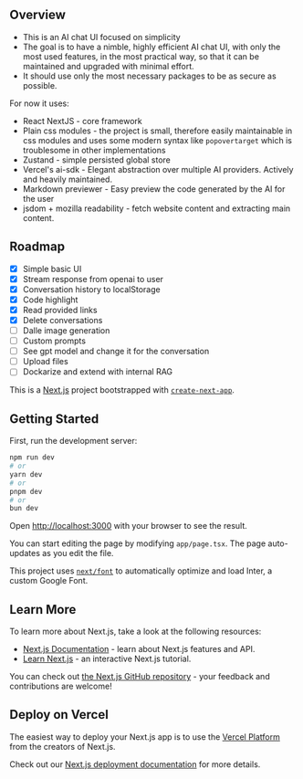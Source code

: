 ## Overview

- This is an AI chat UI focused on simplicity
- The goal is to have a nimble, highly efficient AI chat UI, with only the most used features, in the most practical way, so that it can be maintained and upgraded with minimal effort.
- It should use only the most necessary packages to be as secure as possible.

For now it uses:

- React NextJS - core framework
- Plain css modules - the project is small, therefore easily maintainable in css modules and uses some modern syntax like `popovertarget` which is troublesome in other implementations
- Zustand - simple persisted global store
- Vercel's ai-sdk - Elegant abstraction over multiple AI providers. Actively and heavily maintained.
- Markdown previewer - Easy preview the code generated by the AI for the user
- jsdom + mozilla readability - fetch website content and extracting main content.

## Roadmap

- [x] Simple basic UI
- [x] Stream response from openai to user
- [x] Conversation history to localStorage
- [x] Code highlight
- [x] Read provided links
- [x] Delete conversations
- [ ] Dalle image generation
- [ ] Custom prompts
- [ ] See gpt model and change it for the conversation
- [ ] Upload files
- [ ] Dockarize and extend with internal RAG

This is a [Next.js](https://nextjs.org/) project bootstrapped with [`create-next-app`](https://github.com/vercel/next.js/tree/canary/packages/create-next-app).

## Getting Started

First, run the development server:

```bash
npm run dev
# or
yarn dev
# or
pnpm dev
# or
bun dev
```

Open [http://localhost:3000](http://localhost:3000) with your browser to see the result.

You can start editing the page by modifying `app/page.tsx`. The page auto-updates as you edit the file.

This project uses [`next/font`](https://nextjs.org/docs/basic-features/font-optimization) to automatically optimize and load Inter, a custom Google Font.

## Learn More

To learn more about Next.js, take a look at the following resources:

- [Next.js Documentation](https://nextjs.org/docs) - learn about Next.js features and API.
- [Learn Next.js](https://nextjs.org/learn) - an interactive Next.js tutorial.

You can check out [the Next.js GitHub repository](https://github.com/vercel/next.js/) - your feedback and contributions are welcome!

## Deploy on Vercel

The easiest way to deploy your Next.js app is to use the [Vercel Platform](https://vercel.com/new?utm_medium=default-template&filter=next.js&utm_source=create-next-app&utm_campaign=create-next-app-readme) from the creators of Next.js.

Check out our [Next.js deployment documentation](https://nextjs.org/docs/deployment) for more details.
